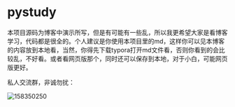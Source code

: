 # pystudy
本项目源码为博客中演示所写，但是有可能有一些乱，所以我更希望大家是看博客学习，代码都是很全的。个人建议是你使用本项目里的md，这样你可以见本博客的内容放到本地看，当然，你得先下载typora打开md文件看，否则你看到的会比较乱，不好看。或者看网页版那个，同时还可以保存到本地，对于小白，可能网页版更好。


私人交流群，非诚勿扰：

![158350250](https://user-images.githubusercontent.com/62045791/130698163-a480175f-c9e1-40d8-8e83-7f2a16a08d59.png)
